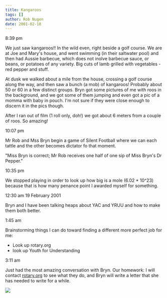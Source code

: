 ```yaml
---
title: Kangaroos
tags: []
author: Rob Nugen
date: 2001-02-18
---
```


<p class=date>8:39 pm</p>

<p>We just saw kangaroos!!  In the wild even, right
beside a golf course.  We are at Joe and Mary's house,
and went swimming (in their saltwater pool) and then
had Aussie barbecue, which does not inolve barbecue
sauce, or beans, or potatoes of any variety.  Big cuts
of lamb grilled with vegetables - red pepper and
stuff.</p>

<p>At dusk we walked about a mile from the house,
crossing a golf course along the way, and then saw a
bunch (a mob) of kangaroos!  Probably about 50 or 60
in a few distinct groups.  Bryn got some pictures of
me with roos in the background, and we got some of
them jumping and even got a pic of a momma with baby
in pouch.  I'm not sure if they were close enough to
discern it in the pics though.</p>

<p>After I ran out of film (1 roll only, doh!) we got
about 6 meters from a couple of roos.  So amazing!</p>

<p class=date>10:07 pm</p>

<p>Mr Rob and Mss Bryn begin a game of Silent Football
where we can each tattle and the other becomes
dictator fo that moment.</p>

<p>"Miss Bryn is correct; Mr Rob receives one half of
one sip of Miss Bryn's Dr Pepper."</p>

<p class=date>10:35 pm</p>

<p>We stopped playing in order to look up how big is a
mole (6.02 * 10^23) because that is how many penance
point I awarded myself for something.</p>

<p class=date>12:30 am 19 February 2001</p>

<p>Bryn and I have been talking heaps about YAC and
YRUU and how to make them both better.</p>

<p class=date>1:45 am</p>

<p>Brainstorming things I can do toward finding a
different more perfect job for me:</p>

<ul>
<li>Look up rotary.org</li>
<li>look up Youth for Understanding</li>
</ul>

<p class=date>3:11 am</p>

<p>Just had the most amazing conversation with Bryn. 
Our homework:  I will contact <a
href="http://www.rotary.org">rotary.org</a> to see
what they do, and Bryn will write a letter that she
has needed to write for a while.</p>

<p><img src="/images/rob/wL-ROB.gif"/></p>
